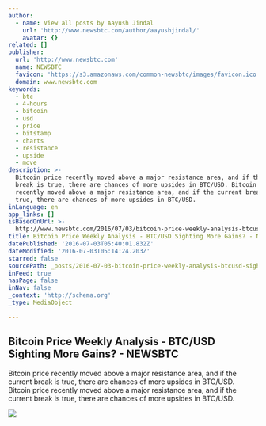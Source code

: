```yaml
---
author:
  - name: View all posts by Aayush Jindal
    url: 'http://www.newsbtc.com/author/aayushjindal/'
    avatar: {}
related: []
publisher:
  url: 'http://www.newsbtc.com'
  name: NEWSBTC
  favicon: 'https://s3.amazonaws.com/common-newsbtc/images/favicon.ico'
  domain: www.newsbtc.com
keywords:
  - btc
  - 4-hours
  - bitcoin
  - usd
  - price
  - bitstamp
  - charts
  - resistance
  - upside
  - move
description: >-
  Bitcoin price recently moved above a major resistance area, and if the current
  break is true, there are chances of more upsides in BTC/USD. Bitcoin price
  recently moved above a major resistance area, and if the current break is
  true, there are chances of more upsides in BTC/USD.
inLanguage: en
app_links: []
isBasedOnUrl: >-
  http://www.newsbtc.com/2016/07/03/bitcoin-price-weekly-analysis-btcusd-sighting-gains/
title: Bitcoin Price Weekly Analysis - BTC/USD Sighting More Gains? - NEWSBTC
datePublished: '2016-07-03T05:40:01.832Z'
dateModified: '2016-07-03T05:14:24.203Z'
starred: false
sourcePath: _posts/2016-07-03-bitcoin-price-weekly-analysis-btcusd-sighting-more-gains.md
inFeed: true
hasPage: false
inNav: false
_context: 'http://schema.org'
_type: MediaObject

---
```

<article style=""><h1>Bitcoin Price Weekly Analysis - BTC/USD Sighting More Gains? - NEWSBTC</h1><p>Bitcoin price recently moved above a major resistance area, and if the current break is true, there are chances of more upsides in BTC/USD. Bitcoin price recently moved above a major resistance area, and if the current break is true, there are chances of more upsides in BTC/USD.</p><img src="http://s3.amazonaws.com/main-newsbtc-images/2016/07/03051617/Bitcoin.png" /></article>